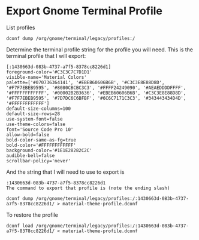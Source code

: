 # Export Gnome Terminal Profile
List profiles

    dconf dump /org/gnome/terminal/legacy/profiles:/

Determine the terminal profile string for the profile you will need. This is the terminal profile that I will export:

    [:1430663d-083b-4737-a7f5-8378cc8226d1]
    foreground-color='#C3C3C7C7D1D1'
    visible-name='Material Colors'
    palette=['#070736364141', '#EBEB60606B6B', '#C3C3E8E88D8D', '#F7F7EBEB9595', '#8080CBCBC3C3', '#FFFF24249090', '#AEAEDDDDFFFF', '#FFFFFFFFFFFF', '#00002B2B3636', '#EBEB60606B6B', '#C3C3E8E88D8D', '#F7F7EBEB9595', '#7D7DC6C6BFBF', '#6C6C7171C3C3', '#343443434D4D', '#FFFFFFFFFFFF']
    default-size-columns=100
    default-size-rows=28
    use-system-font=false
    use-theme-colors=false
    font='Source Code Pro 10'
    allow-bold=false
    bold-color-same-as-fg=true
    bold-color='#FFFFFFFFFFFF'
    background-color='#1E1E28282C2C'
    audible-bell=false
    scrollbar-policy='never'

And the string that I will need to use to export is

    :1430663d-083b-4737-a7f5-8378cc8226d1
    The command to export that profile is (note the ending slash)

    dconf dump /org/gnome/terminal/legacy/profiles:/:1430663d-083b-4737-a7f5-8378cc8226d1/ > material-theme-profile.dconf

To restore the profile

    dconf load /org/gnome/terminal/legacy/profiles:/:1430663d-083b-4737-a7f5-8378cc8226d1/ < material-theme-profile.dconf
